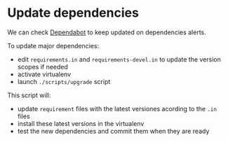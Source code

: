 # Update dependencies

We can check [Dependabot](https://github.com/kaleidos-ventures/taiga-back/security/dependabot) to keep updated on dependencies alerts.

To update major dependencies:
- edit `requirements.in` and `requirements-devel.in` to update the version scopes if needed
- activate virtualenv
- launch `./scripts/upgrade` script

This script will:
- update `requirement` files with the latest versiones acording to the `.in` files
- install these latest versions in the virtualenv
- test the new dependencies and commit them when they are ready
